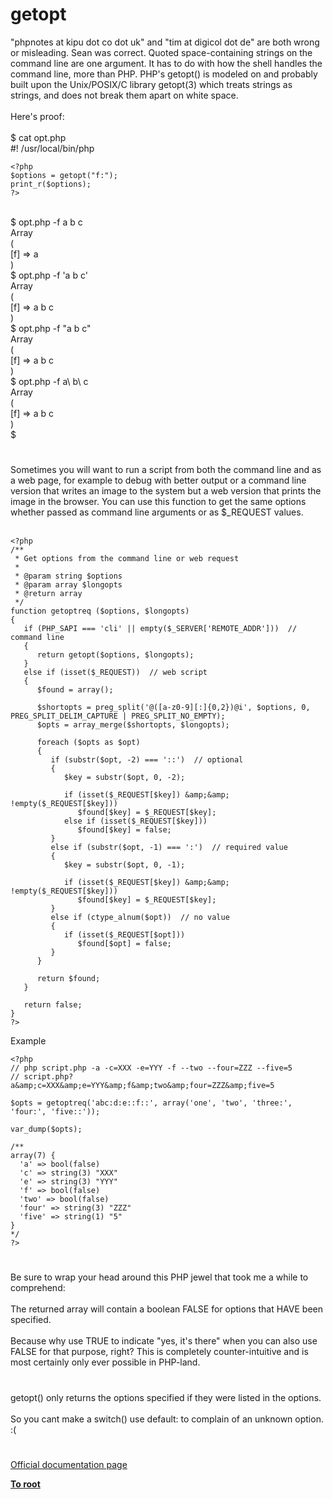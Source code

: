 # getopt



"phpnotes at kipu dot co dot uk" and "tim at digicol dot de" are both wrong or misleading.  Sean was correct.  Quoted space-containing strings on the command line are one argument.  It has to do with how the shell handles the command line, more than PHP.  PHP&apos;s getopt() is modeled on and probably built upon the Unix/POSIX/C library getopt(3) which treats strings as strings, and does not break them apart on white space.<br><br>Here&apos;s proof:<br><br>$ cat opt.php<br>#! /usr/local/bin/php<br>

```
<?php
$options = getopt("f:");
print_r($options);
?>
```
<br>$ opt.php -f a b c<br>Array<br>(<br>    [f] =&gt; a<br>)<br>$ opt.php -f &apos;a b c&apos;<br>Array<br>(<br>    [f] =&gt; a b c<br>)<br>$ opt.php -f "a b c"<br>Array<br>(<br>    [f] =&gt; a b c<br>)<br>$ opt.php -f a\ b\ c<br>Array<br>(<br>    [f] =&gt; a b c<br>)<br>$  

#

Sometimes you will want to run a script from both the command line and as a web page, for example to debug with better output or a command line version that writes an image to the system but a web version that prints the image in the browser. You can use this function to get the same options whether passed as command line arguments or as $_REQUEST values.<br><br>

```
<?php
/**
 * Get options from the command line or web request
 * 
 * @param string $options
 * @param array $longopts
 * @return array
 */
function getoptreq ($options, $longopts)
{
   if (PHP_SAPI === 'cli' || empty($_SERVER['REMOTE_ADDR']))  // command line
   {
      return getopt($options, $longopts);
   }
   else if (isset($_REQUEST))  // web script
   {
      $found = array();

      $shortopts = preg_split('@([a-z0-9][:]{0,2})@i', $options, 0, PREG_SPLIT_DELIM_CAPTURE | PREG_SPLIT_NO_EMPTY);
      $opts = array_merge($shortopts, $longopts);

      foreach ($opts as $opt)
      {
         if (substr($opt, -2) === '::')  // optional
         {
            $key = substr($opt, 0, -2);

            if (isset($_REQUEST[$key]) &amp;&amp; !empty($_REQUEST[$key]))
               $found[$key] = $_REQUEST[$key];
            else if (isset($_REQUEST[$key]))
               $found[$key] = false;
         }
         else if (substr($opt, -1) === ':')  // required value
         {
            $key = substr($opt, 0, -1);

            if (isset($_REQUEST[$key]) &amp;&amp; !empty($_REQUEST[$key]))
               $found[$key] = $_REQUEST[$key];
         }
         else if (ctype_alnum($opt))  // no value
         {
            if (isset($_REQUEST[$opt]))
               $found[$opt] = false;
         }
      }

      return $found;
   }

   return false;
}
?>
```


Example



```
<?php
// php script.php -a -c=XXX -e=YYY -f --two --four=ZZZ --five=5
// script.php?a&amp;c=XXX&amp;e=YYY&amp;f&amp;two&amp;four=ZZZ&amp;five=5

$opts = getoptreq('abc:d:e::f::', array('one', 'two', 'three:', 'four:', 'five::'));

var_dump($opts);

/**
array(7) {
  'a' => bool(false)
  'c' => string(3) "XXX"
  'e' => string(3) "YYY"
  'f' => bool(false)
  'two' => bool(false)
  'four' => string(3) "ZZZ"
  'five' => string(1) "5"
}
*/
?>
```
  

#

Be sure to wrap your head around this PHP jewel that took me a while to comprehend:<br><br>The returned array will contain a boolean FALSE for options that HAVE been specified.<br><br>Because why use TRUE to indicate "yes, it&apos;s there" when you can also use FALSE for that purpose, right? This is completely counter-intuitive and is most certainly only ever possible in PHP-land.  

#

getopt() only returns the options specified if they were listed in the options.<br><br>So you cant make a switch() use default: to complain of an unknown option. :(  

#

[Official documentation page](https://www.php.net/manual/en/function.getopt.php)

**[To root](/README.md)**